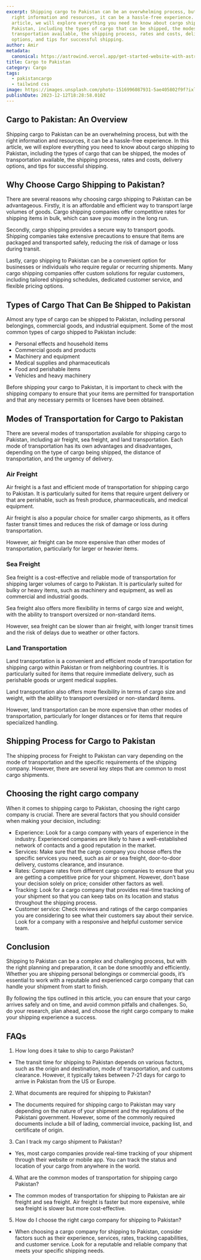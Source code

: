 ```yaml
---
excerpt: Shipping cargo to Pakistan can be an overwhelming process, but with the
  right information and resources, it can be a hassle-free experience. In this
  article, we will explore everything you need to know about cargo shipping to
  Pakistan, including the types of cargo that can be shipped, the modes of
  transportation available, the shipping process, rates and costs, delivery
  options, and tips for successful shipping.
author: Amir
metadata:
  canonical: https://astrowind.vercel.app/get-started-website-with-astro-tailwind-css
title: Cargo to Pakistan
category: Cargo
tags:
  - pakistancargo
  - tailwind css
image: https://images.unsplash.com/photo-1516996087931-5ae405802f9f?ixlib=rb-4.0.3&ixid=M3wxMjA3fDB8MHxwaG90by1wYWdlfHx8fGVufDB8fHx8fA%3D%3D&auto=format&fit=crop&w=2070&q=80
publishDate: 2023-12-12T18:28:58.010Z
---
```


## Cargo to Pakistan: An Overview

Shipping cargo to Pakistan can be an overwhelming process, but with the right information and resources, it can be a hassle-free experience. In this article, we will explore everything you need to know about cargo shipping to Pakistan, including the types of cargo that can be shipped, the modes of transportation available, the shipping process, rates and costs, delivery options, and tips for successful shipping.

## Why Choose Cargo Shipping to Pakistan?

There are several reasons why choosing cargo shipping to Pakistan can be advantageous. Firstly, it is an affordable and efficient way to transport large volumes of goods. Cargo shipping companies offer competitive rates for shipping items in bulk, which can save you money in the long run.

Secondly, cargo shipping provides a secure way to transport goods. Shipping companies take extensive precautions to ensure that items are packaged and transported safely, reducing the risk of damage or loss during transit.

Lastly, cargo shipping to Pakistan can be a convenient option for businesses or individuals who require regular or recurring shipments. Many cargo shipping companies offer custom solutions for regular customers, including tailored shipping schedules, dedicated customer service, and flexible pricing options.

## Types of Cargo That Can Be Shipped to Pakistan

Almost any type of cargo can be shipped to Pakistan, including personal belongings, commercial goods, and industrial equipment. Some of the most common types of cargo shipped to Pakistan include:

- Personal effects and household items
- Commercial goods and products
- Machinery and equipment
- Medical supplies and pharmaceuticals
- Food and perishable items
- Vehicles and heavy machinery

Before shipping your cargo to Pakistan, it is important to check with the shipping company to ensure that your items are permitted for transportation and that any necessary permits or licenses have been obtained.

## Modes of Transportation for Cargo to Pakistan

There are several modes of transportation available for shipping cargo to Pakistan, including air freight, sea freight, and land transportation. Each mode of transportation has its own advantages and disadvantages, depending on the type of cargo being shipped, the distance of transportation, and the urgency of delivery.

### Air Freight

Air freight is a fast and efficient mode of transportation for shipping cargo to Pakistan. It is particularly suited for items that require urgent delivery or that are perishable, such as fresh produce, pharmaceuticals, and medical equipment.

Air freight is also a popular choice for smaller cargo shipments, as it offers faster transit times and reduces the risk of damage or loss during transportation.

However, air freight can be more expensive than other modes of transportation, particularly for larger or heavier items.

### Sea Freight

Sea freight is a cost-effective and reliable mode of transportation for shipping larger volumes of cargo to Pakistan. It is particularly suited for bulky or heavy items, such as machinery and equipment, as well as commercial and industrial goods.

Sea freight also offers more flexibility in terms of cargo size and weight, with the ability to transport oversized or non-standard items.

However, sea freight can be slower than air freight, with longer transit times and the risk of delays due to weather or other factors.

### Land Transportation

Land transportation is a convenient and efficient mode of transportation for shipping cargo within Pakistan or from neighboring countries. It is particularly suited for items that require immediate delivery, such as perishable goods or urgent medical supplies.

Land transportation also offers more flexibility in terms of cargo size and weight, with the ability to transport oversized or non-standard items.

However, land transportation can be more expensive than other modes of transportation, particularly for longer distances or for items that require specialized handling.

## Shipping Process for Cargo to Pakistan

The shipping process for Freight to Pakistan can vary depending on the mode of transportation and the specific requirements of the shipping company. However, there are several key steps that are common to most cargo shipments.



## Choosing the right cargo company

When it comes to shipping cargo to Pakistan, choosing the right cargo company is crucial. There are several factors that you should consider when making your decision, including:

- Experience: Look for a cargo company with years of experience in the industry. Experienced companies are likely to have a well-established network of contacts and a good reputation in the market.
- Services: Make sure that the cargo company you choose offers the specific services you need, such as air or sea freight, door-to-door delivery, customs clearance, and insurance.
- Rates: Compare rates from different cargo companies to ensure that you are getting a competitive price for your shipment. However, don’t base your decision solely on price; consider other factors as well.
- Tracking: Look for a cargo company that provides real-time tracking of your shipment so that you can keep tabs on its location and status throughout the shipping process.
- Customer service: Check reviews and ratings of the cargo companies you are considering to see what their customers say about their service. Look for a company with a responsive and helpful customer service team.

## Conclusion

Shipping to Pakistan can be a complex and challenging process, but with the right planning and preparation, it can be done smoothly and efficiently. Whether you are shipping personal belongings or commercial goods, it’s essential to work with a reputable and experienced cargo company that can handle your shipment from start to finish.

By following the tips outlined in this article, you can ensure that your cargo arrives safely and on time, and avoid common pitfalls and challenges. So, do your research, plan ahead, and choose the right cargo company to make your shipping experience a success.

## FAQs

1. How long does it take to ship to cargo Pakistan?

- The transit time for shipping to Pakistan depends on various factors, such as the origin and destination, mode of transportation, and customs clearance. However, it typically takes between 7-21 days for cargo to arrive in Pakistan from the US or Europe.

2. What documents are required for shipping to Pakistan?

- The documents required for shipping cargo to Pakistan may vary depending on the nature of your shipment and the regulations of the Pakistani government. However, some of the commonly required documents include a bill of lading, commercial invoice, packing list, and certificate of origin.

3. Can I track my cargo shipment to Pakistan?

- Yes, most cargo companies provide real-time tracking of your shipment through their website or mobile app. You can track the status and location of your cargo from anywhere in the world.

4. What are the common modes of transportation for shipping cargo Pakistan?

- The common modes of transportation for shipping to Pakistan are air freight and sea freight. Air freight is faster but more expensive, while sea freight is slower but more cost-effective.

5. How do I choose the right cargo company for shipping to Pakistan?

- When choosing a cargo company for shipping to Pakistan, consider factors such as their experience, services, rates, tracking capabilities, and customer service. Look for a reputable and reliable company that meets your specific shipping needs.
